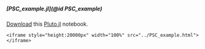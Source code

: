 ##### [PSC_example.jl](@id PSC_example)
[Download](https://github.com/j-fu/VoronoiFVM.jl/blob/master/pluto-examples/PSC_example.jl)
this [Pluto.jl](https://github.com/fonsp/Pluto.jl) notebook.
```@raw html
<iframe style="height:20000px" width="100%" src="../PSC_example.html"> </iframe>
```

